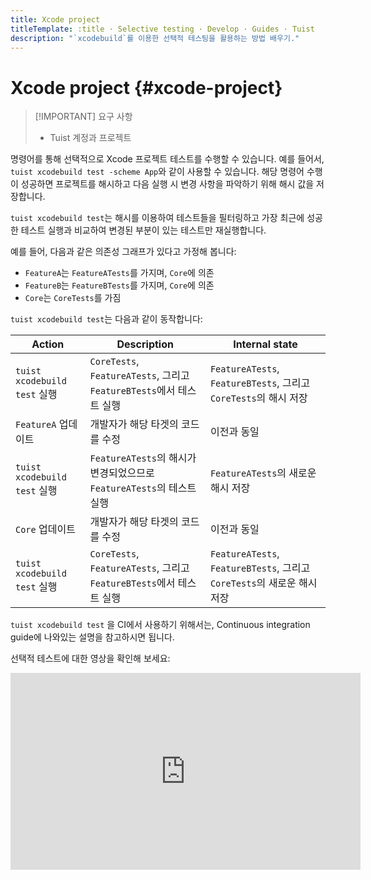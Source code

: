 ```yaml
---
title: Xcode project
titleTemplate: :title · Selective testing · Develop · Guides · Tuist
description: "`xcodebuild`를 이용한 선택적 테스팅을 활용하는 방법 배우기."
---
```


# Xcode project {#xcode-project}

> [!IMPORTANT] 요구 사항
>
> - <LocalizedLink href="/server/introduction/accounts-and-projects">Tuist 계정과 프로젝트</LocalizedLink>

명령어를 통해 선택적으로 Xcode 프로젝트 테스트를 수행할 수 있습니다. 예를 들어서, `tuist xcodebuild test -scheme App`와 같이 사용할 수 있습니다. 해당 명령어 수행이 성공하면 프로젝트를 해시하고 다음 실행 시 변경 사항을 파악하기 위해 해시 값을 저장합니다.

`tuist xcodebuild test`는 해시를 이용하여 테스트들을 필터링하고 가장 최근에 성공한 테스트 실행과 비교하여 변경된 부분이 있는 테스트만 재실행합니다.

예를 들어, 다음과 같은 의존성 그래프가 있다고 가정해 봅니다:

- `FeatureA`는 `FeatureATests`를 가지며, `Core`에 의존
- `FeatureB`는 `FeatureBTests`를 가지며, `Core`에 의존
- `Core`는 `CoreTests`를 가짐

`tuist xcodebuild test`는 다음과 같이 동작합니다:

| Action                     | Description                                                | Internal state                                               |
| -------------------------- | ---------------------------------------------------------- | ------------------------------------------------------------ |
| `tuist xcodebuild test` 실행 | `CoreTests`, `FeatureATests`, 그리고 `FeatureBTests`에서 테스트 실행 | `FeatureATests`, `FeatureBTests`, 그리고 `CoreTests`의 해시 저장     |
| `FeatureA` 업데이트            | 개발자가 해당 타겟의 코드를 수정                                         | 이전과 동일                                                       |
| `tuist xcodebuild test` 실행 | `FeatureATests`의 해시가 변경되었으므로 `FeatureATests`의 테스트 실행       | `FeatureATests`의 새로운 해시 저장                                   |
| `Core` 업데이트                | 개발자가 해당 타겟의 코드를 수정                                         | 이전과 동일                                                       |
| `tuist xcodebuild test` 실행 | `CoreTests`, `FeatureATests`, 그리고 `FeatureBTests`에서 테스트 실행 | `FeatureATests`, `FeatureBTests`, 그리고 `CoreTests`의 새로운 해시 저장 |

`tuist xcodebuild test` 을 CI에서 사용하기 위해서는, <LocalizedLink href="/guides/automate/continuous-integration">Continuous integration guide</LocalizedLink>에 나와있는 설명을 참고하시면 됩니다.

선택적 테스트에 대한 영상을 확인해 보세요:

<iframe title="Run tests selectively in your Xcode projects" width="560" height="315" src="https://videos.tuist.dev/videos/embed/1SjekbWSYJ2HAaVjchwjfQ" frameborder="0" allowfullscreen="" sandbox="allow-same-origin allow-scripts allow-popups allow-forms"></iframe>
